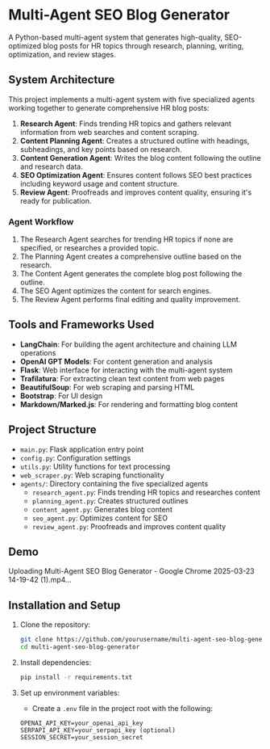 # Multi-Agent SEO Blog Generator

A Python-based multi-agent system that generates high-quality, SEO-optimized blog posts for HR topics through research, planning, writing, optimization, and review stages.

## System Architecture

This project implements a multi-agent system with five specialized agents working together to generate comprehensive HR blog posts:

1. **Research Agent**: Finds trending HR topics and gathers relevant information from web searches and content scraping.
2. **Content Planning Agent**: Creates a structured outline with headings, subheadings, and key points based on research.
3. **Content Generation Agent**: Writes the blog content following the outline and research data.
4. **SEO Optimization Agent**: Ensures content follows SEO best practices including keyword usage and content structure.
5. **Review Agent**: Proofreads and improves content quality, ensuring it's ready for publication.

### Agent Workflow

1. The Research Agent searches for trending HR topics if none are specified, or researches a provided topic.
2. The Planning Agent creates a comprehensive outline based on the research.
3. The Content Agent generates the complete blog post following the outline.
4. The SEO Agent optimizes the content for search engines.
5. The Review Agent performs final editing and quality improvement.

## Tools and Frameworks Used

- **LangChain**: For building the agent architecture and chaining LLM operations
- **OpenAI GPT Models**: For content generation and analysis
- **Flask**: Web interface for interacting with the multi-agent system
- **Trafilatura**: For extracting clean text content from web pages
- **BeautifulSoup**: For web scraping and parsing HTML
- **Bootstrap**: For UI design
- **Markdown/Marked.js**: For rendering and formatting blog content

## Project Structure

- `main.py`: Flask application entry point
- `config.py`: Configuration settings
- `utils.py`: Utility functions for text processing
- `web_scraper.py`: Web scraping functionality
- `agents/`: Directory containing the five specialized agents
  - `research_agent.py`: Finds trending HR topics and researches content
  - `planning_agent.py`: Creates structured outlines
  - `content_agent.py`: Generates blog content
  - `seo_agent.py`: Optimizes content for SEO
  - `review_agent.py`: Proofreads and improves content quality

## Demo 


Uploading Multi-Agent SEO Blog Generator - Google Chrome 2025-03-23 14-19-42 (1).mp4…



## Installation and Setup

1. Clone the repository:
   ```bash
   git clone https://github.com/yourusername/multi-agent-seo-blog-generator.git
   cd multi-agent-seo-blog-generator
   ```

2. Install dependencies:
   ```bash
   pip install -r requirements.txt
   ```

3. Set up environment variables:
   - Create a `.env` file in the project root with the following:
   ```
   OPENAI_API_KEY=your_openai_api_key
   SERPAPI_API_KEY=your_serpapi_key (optional)
   SESSION_SECRET=your_session_secret
   
